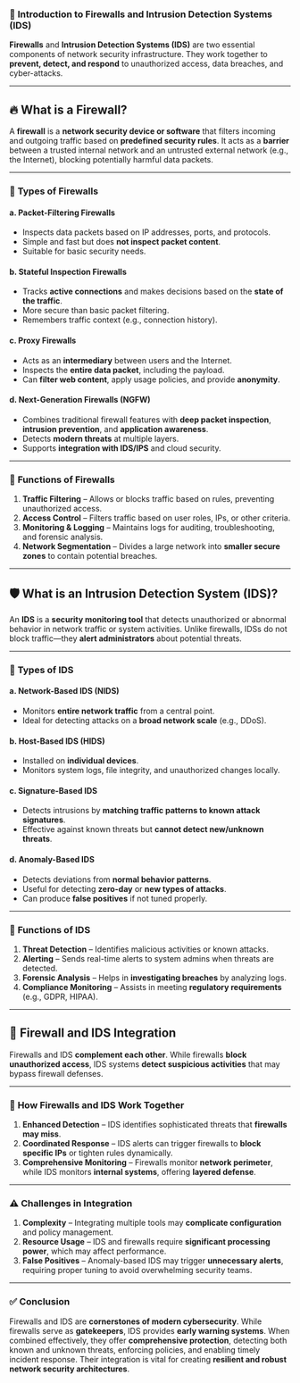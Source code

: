 ### 📌 **Introduction to Firewalls and Intrusion Detection Systems (IDS)**

**Firewalls** and **Intrusion Detection Systems (IDS)** are two essential components of network security infrastructure. They work together to **prevent, detect, and respond** to unauthorized access, data breaches, and cyber-attacks.

---

## 🔥 **What is a Firewall?**

A **firewall** is a **network security device or software** that filters incoming and outgoing traffic based on **predefined security rules**. It acts as a **barrier** between a trusted internal network and an untrusted external network (e.g., the Internet), blocking potentially harmful data packets.

---

### 🔸 **Types of Firewalls**

#### a. **Packet-Filtering Firewalls**

* Inspects data packets based on IP addresses, ports, and protocols.
* Simple and fast but does **not inspect packet content**.
* Suitable for basic security needs.

#### b. **Stateful Inspection Firewalls**

* Tracks **active connections** and makes decisions based on the **state of the traffic**.
* More secure than basic packet filtering.
* Remembers traffic context (e.g., connection history).

#### c. **Proxy Firewalls**

* Acts as an **intermediary** between users and the Internet.
* Inspects the **entire data packet**, including the payload.
* Can **filter web content**, apply usage policies, and provide **anonymity**.

#### d. **Next-Generation Firewalls (NGFW)**

* Combines traditional firewall features with **deep packet inspection**, **intrusion prevention**, and **application awareness**.
* Detects **modern threats** at multiple layers.
* Supports **integration with IDS/IPS** and cloud security.

---

### 🔐 **Functions of Firewalls**

1. **Traffic Filtering** – Allows or blocks traffic based on rules, preventing unauthorized access.
2. **Access Control** – Filters traffic based on user roles, IPs, or other criteria.
3. **Monitoring & Logging** – Maintains logs for auditing, troubleshooting, and forensic analysis.
4. **Network Segmentation** – Divides a large network into **smaller secure zones** to contain potential breaches.

---

## 🛡️ **What is an Intrusion Detection System (IDS)?**

An **IDS** is a **security monitoring tool** that detects unauthorized or abnormal behavior in network traffic or system activities. Unlike firewalls, IDSs do not block traffic—they **alert administrators** about potential threats.

---

### 🔸 **Types of IDS**

#### a. **Network-Based IDS (NIDS)**

* Monitors **entire network traffic** from a central point.
* Ideal for detecting attacks on a **broad network scale** (e.g., DDoS).

#### b. **Host-Based IDS (HIDS)**

* Installed on **individual devices**.
* Monitors system logs, file integrity, and unauthorized changes locally.

#### c. **Signature-Based IDS**

* Detects intrusions by **matching traffic patterns to known attack signatures**.
* Effective against known threats but **cannot detect new/unknown threats**.

#### d. **Anomaly-Based IDS**

* Detects deviations from **normal behavior patterns**.
* Useful for detecting **zero-day** or **new types of attacks**.
* Can produce **false positives** if not tuned properly.

---

### 🔐 **Functions of IDS**

1. **Threat Detection** – Identifies malicious activities or known attacks.
2. **Alerting** – Sends real-time alerts to system admins when threats are detected.
3. **Forensic Analysis** – Helps in **investigating breaches** by analyzing logs.
4. **Compliance Monitoring** – Assists in meeting **regulatory requirements** (e.g., GDPR, HIPAA).

---

## 🔄 **Firewall and IDS Integration**

Firewalls and IDS **complement each other**. While firewalls **block unauthorized access**, IDS systems **detect suspicious activities** that may bypass firewall defenses.

---

### 🤝 **How Firewalls and IDS Work Together**

1. **Enhanced Detection** – IDS identifies sophisticated threats that **firewalls may miss**.
2. **Coordinated Response** – IDS alerts can trigger firewalls to **block specific IPs** or tighten rules dynamically.
3. **Comprehensive Monitoring** – Firewalls monitor **network perimeter**, while IDS monitors **internal systems**, offering **layered defense**.

---

### ⚠️ **Challenges in Integration**

1. **Complexity** – Integrating multiple tools may **complicate configuration** and policy management.
2. **Resource Usage** – IDS and firewalls require **significant processing power**, which may affect performance.
3. **False Positives** – Anomaly-based IDS may trigger **unnecessary alerts**, requiring proper tuning to avoid overwhelming security teams.

---

### ✅ **Conclusion**

Firewalls and IDS are **cornerstones of modern cybersecurity**. While firewalls serve as **gatekeepers**, IDS provides **early warning systems**. When combined effectively, they offer **comprehensive protection**, detecting both known and unknown threats, enforcing policies, and enabling timely incident response. Their integration is vital for creating **resilient and robust network security architectures**.
